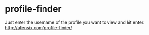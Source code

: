 # profile-finder
Just enter the username of the profile you want to view and hit enter.
http://aliensix.com/profile-finder/
